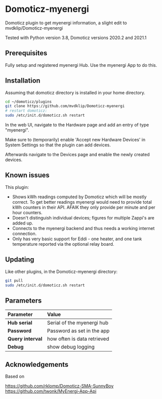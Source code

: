 # Domoticz-myenergi
Domoticz plugin to get myenergi information, a slight edit to mvdklip/Domoticz-myenergi

Tested with Python version 3.8, Domoticz versions 2020.2 and 2021.1

## Prerequisites

Fully setup and registered myenergi Hub. Use the myenergi App to do this.

## Installation

Assuming that domoticz directory is installed in your home directory.

```bash
cd ~/domoticz/plugins
git clone https://github.com/mvdklip/Domoticz-myenergi
# restart domoticz:
sudo /etc/init.d/domoticz.sh restart
```
In the web UI, navigate to the Hardware page and add an entry of type "myenergi".

Make sure to (temporarily) enable 'Accept new Hardware Devices' in System Settings so that the plugin can add devices.

Afterwards navigate to the Devices page and enable the newly created devices.

## Known issues

This plugin:

- Shows kWh readings computed by Domoticz which will be mostly correct. To get better readings myenergi would need to provide total kWh counters in their API. AFAIK they only provide per minute and per hour counters.
- Doesn't distinguish individual devices; figures for multiple Zappi's are added up.
- Connects to the myenergi backend and thus needs a working internet connection.
- Only has very basic support for Eddi - one heater, and one tank temperature reported via the optional relay board.

## Updating

Like other plugins, in the Domoticz-myenergi directory:
```bash
git pull
sudo /etc/init.d/domoticz.sh restart
```

## Parameters

| Parameter | Value |
| :--- | :--- |
| **Hub serial** | Serial of the myenergi hub |
| **Password** | Password as set in the app |
| **Query interval** | how often is data retrieved |
| **Debug** | show debug logging |

## Acknowledgements

Based on

https://github.com/rklomp/Domoticz-SMA-SunnyBoy \
https://github.com/twonk/MyEnergi-App-Api
